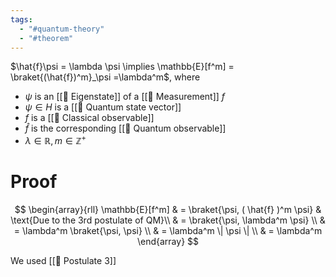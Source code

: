 ```yaml
---
tags:
  - "#quantum-theory"
  - "#theorem"
---
```


$\hat{f}\psi = \lambda \psi \implies \mathbb{E}[f^m] = \braket{(\hat{f})^m}_\psi =\lambda^m$, where
- $\psi$ is an [[📘 Eigenstate]] of a [[📘 Measurement]] $f$
- $\psi \in H$ is a [[📘 Quantum state vector]]
- $f$ is a [[📘 Classical observable]]
- $\hat{f}$ is the corresponding [[📘 Quantum observable]]
- $\lambda \in \mathbb{R}, m \in \mathbb{Z}^+$ 

# Proof
$$
\begin{array}{rll}
\mathbb{E}[f^m] & = \braket{\psi, ( \hat{f} )^m \psi} & \text{Due to the 3rd postulate of QM}\\
& = \braket{\psi, \lambda^m \psi} \\
& = \lambda^m \braket{\psi, \psi} \\
& = \lambda^m \| \psi \| \\
& = \lambda^m
\end{array}
$$

We used [[📕 Postulate 3]]
